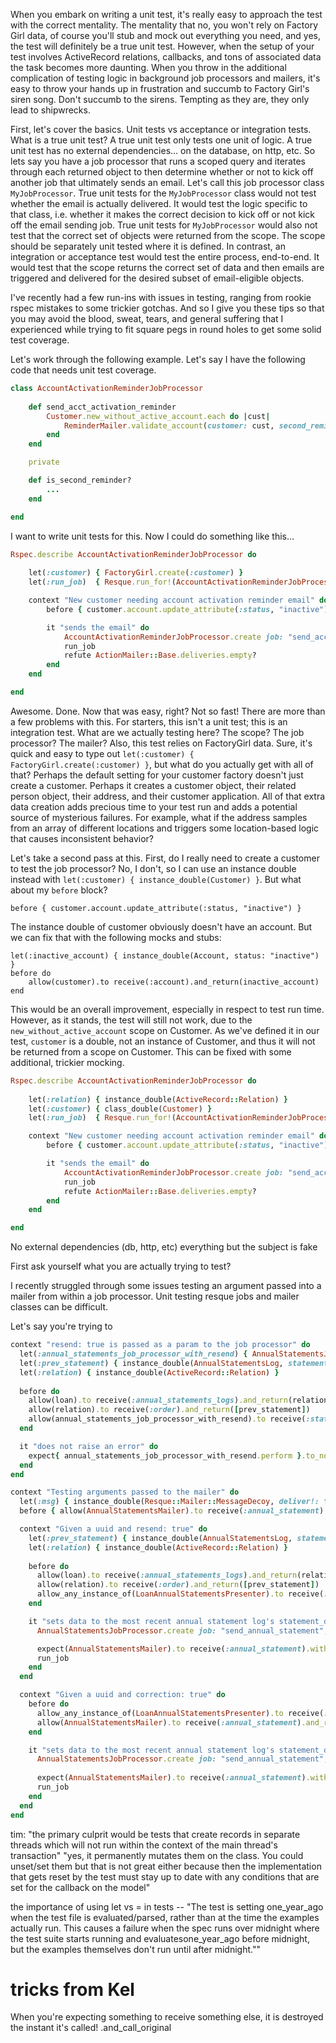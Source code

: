 <!-- ---
layout: post
title:  "Resque Me, rspec! And lessons learned in testing"
date:   2016-01-19
categories: testing resque rspec mailers
--- -->

When you embark on writing a unit test, it's really easy to approach the test with the correct mentality. The mentality that no, you won't rely on Factory Girl data, of course you'll stub and mock out everything you need, and yes, the test will definitely be a true unit test. However, when the setup of your test involves ActiveRecord relations, callbacks, and tons of associated data the task becomes more daunting. When you throw in the additional complication of testing logic in background job processors and mailers, it's easy to throw your hands up in frustration and succumb to Factory Girl's siren song. Don't succumb to the sirens. Tempting as they are, they only lead to shipwrecks.

First, let's cover the basics. Unit tests vs acceptance or integration tests. What is a true unit test? A true unit test only tests one unit of logic. A true unit test has no external dependencies... on the database, on http, etc. So lets say you have a job processor that runs a scoped query and iterates through each returned object to then determine whether or not to kick off another job that ultimately sends an email. Let's call this job processor class `MyJobProcessor`. True unit tests for the `MyJobProcessor` class would not test whether the email is actually delivered. It would test the logic specific to that class, i.e. whether it makes the correct decision to kick off or not kick off the email sending job. True unit tests for `MyJobProcessor` would also not test that the correct set of objects were returned from the scope. The scope should be separately unit tested where it is defined. In contrast, an integration or acceptance test would test the entire process, end-to-end. It would test that the scope returns the correct set of data and then emails are triggered and delivered for the desired subset of email-eligible objects.

I've recently had a few run-ins with issues in testing, ranging from rookie rspec mistakes to some trickier gotchas. And so I give you these tips so that you may avoid the blood, sweat, tears, and general suffering that I experienced while trying to fit square pegs in round holes to get some solid test coverage.

Let's work through the following example. Let's say I have the following code that needs unit test coverage.

```ruby
class AccountActivationReminderJobProcessor
	
	def send_acct_activation_reminder
		Customer.new_without_active_account.each do |cust|
			ReminderMailer.validate_account(customer: cust, second_reminder: is_second_reminder?)
		end
	end

	private

	def is_second_reminder?
		...
	end

end
```

I want to write unit tests for this. Now I could do something like this...

```ruby
Rspec.describe AccountActivationReminderJobProcessor do
	
	let(:customer) { FactoryGirl.create(:customer) }
	let(:run_job)  { Resque.run_for!(AccountActivationReminderJobProcessor.queue) }

	context "New customer needing account activation reminder email" do
		before { customer.account.update_attribute(:status, "inactive") }

		it "sends the email" do
			AccountActivationReminderJobProcessor.create job: "send_acct_activation_reminder"
			run_job
			refute ActionMailer::Base.deliveries.empty?
		end
	end

end
```

Awesome. Done. Now that was easy, right? Not so fast! There are more than a few problems with this. For starters, this isn't a unit test; this is an integration test. What are we actually testing here? The scope? The job processor? The mailer? Also, this test relies on FactoryGirl data. Sure, it's quick and easy to type out `let(:customer) { FactoryGirl.create(:customer) }`, but what do you actually get with all of that? Perhaps the default setting for your customer factory doesn't just create a customer. Perhaps it creates a customer object, their related person object, their address, and their customer application. All of that extra data creation adds precious time to your test run and adds a potential source of mysterious failures. For example, what if the address samples from an array of different locations and triggers some location-based logic that causes inconsistent behavior?

Let's take a second pass at this. First, do I really need to create a customer to test the job processor? No, I don't, so I can use an instance double instead with `let(:customer) { instance_double(Customer) }`. But what about my `before` block? 
```
before { customer.account.update_attribute(:status, "inactive") }
```

The instance double of customer obviously doesn't have an account. But we can fix that with the following mocks and stubs:

```
let(:inactive_account) { instance_double(Account, status: "inactive") }
before do
	allow(customer).to receive(:account).and_return(inactive_account)
end
```

This would be an overall improvement, especially in respect to test run time. However, as it stands, the test will still not work, due to the `new_without_active_account` scope on Customer. As we've defined it in our test, `customer` is a double, not an instance of Customer, and thus it will not be returned from a scope on Customer. This can be fixed with some additional, trickier mocking.




```ruby
Rspec.describe AccountActivationReminderJobProcessor do
	
	let(:relation) { instance_double(ActiveRecord::Relation) }
	let(:customer) { class_double(Customer) }
	let(:run_job)  { Resque.run_for!(AccountActivationReminderJobProcessor.queue) }

	context "New customer needing account activation reminder email" do
		before { customer.account.update_attribute(:status, "inactive") }

		it "sends the email" do
			AccountActivationReminderJobProcessor.create job: "send_acct_activation_reminder"
			run_job
			refute ActionMailer::Base.deliveries.empty?
		end
	end

end
```





No external dependencies (db, http, etc)
everything but the subject is fake


First ask yourself what you are actually trying to test?

I recently struggled through some issues testing an argument passed into a mailer from within a job processor. Unit testing resque jobs and mailer classes can be difficult.

Let's say you're trying to 



```ruby
context "resend: true is passed as a param to the job processor" do
  let(:annual_statements_job_processor_with_resend) { AnnualStatementsJobProcessor.new(1234, {job: "send_annual_statement", resend: true}) }
  let(:prev_statement) { instance_double(AnnualStatementsLog, statement_data: "data") }
  let(:relation) { instance_double(ActiveRecord::Relation) }
  
  before do
    allow(loan).to receive(:annual_statements_logs).and_return(relation)
    allow(relation).to receive(:order).and_return([prev_statement])
    allow(annual_statements_job_processor_with_resend).to receive(:statements_mailer).and_return(email)
  end

  it "does not raise an error" do
    expect{ annual_statements_job_processor_with_resend.perform }.to_not raise_error
  end
end
```

```ruby
context "Testing arguments passed to the mailer" do
  let(:msg) { instance_double(Resque::Mailer::MessageDecoy, deliver!: true) }
  before { allow(AnnualStatementsMailer).to receive(:annual_statement).and_return(msg) }

  context "Given a uuid and resend: true" do
    let(:prev_statement) { instance_double(AnnualStatementsLog, statement_data: email_data) }
    let(:relation) { instance_double(ActiveRecord::Relation) }
    
    before do
      allow(loan).to receive(:annual_statements_logs).and_return(relation)
      allow(relation).to receive(:order).and_return([prev_statement])
      allow_any_instance_of(LoanAnnualStatementsPresenter).to receive(:present).and_return(email_data)   
    end

    it "sets data to the most recent annual statement log's statement_data" do
      AnnualStatementsJobProcessor.create job: "send_annual_statement", uuid: "12345", resend: true

      expect(AnnualStatementsMailer).to receive(:annual_statement).with(loan.id, data: email_data)
      run_job
    end
  end

  context "Given a uuid and correction: true" do
    before do
      allow_any_instance_of(LoanAnnualStatementsPresenter).to receive(:present).and_return(email_data)
      allow(AnnualStatementsMailer).to receive(:annual_statement).and_return(msg)
    end

    it "sets data to the most recent annual statement log's statement_data" do
      AnnualStatementsJobProcessor.create job: "send_annual_statement", uuid: "12345", correction: true
      
      expect(AnnualStatementsMailer).to receive(:annual_statement).with(loan.id, data: nil)
      run_job
    end
  end
end
```


tim:  "the primary culprit would be tests that create records in separate threads which will not run within the context of the main thread's transaction"
"yes, it permanently mutates them on the class.  You could unset/set them but that is not great either because then the implementation that gets reset by the test must stay up to date with any conditions that are set for the callback on the model"

the importance of using let vs = in tests -- "The test is setting one_year_ago when the test file is evaluated/parsed, rather than at the time the examples actually run. This causes a failure when the spec runs over midnight where the test suite starts running and evaluatesone_year_ago before midnight, but the examples themselves don't run until after midnight.""

# tricks from Kel
When you're expecting something to receive something else, it is destroyed the instant it's called!
.and_call_original
